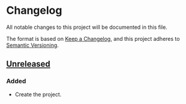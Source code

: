 # Changelog

All notable changes to this project will be documented in this file.

The format is based on [Keep a Changelog](https://keepachangelog.com/en/1.0.0/),
and this project adheres to [Semantic
Versioning](https://semver.org/spec/v2.0.0.html).

## [Unreleased]

### Added

* Create the project.

[Unreleased]: https://gitlab.ejpcmac.net/frangins/p-repair/landing_page/-/compare/main...develop
